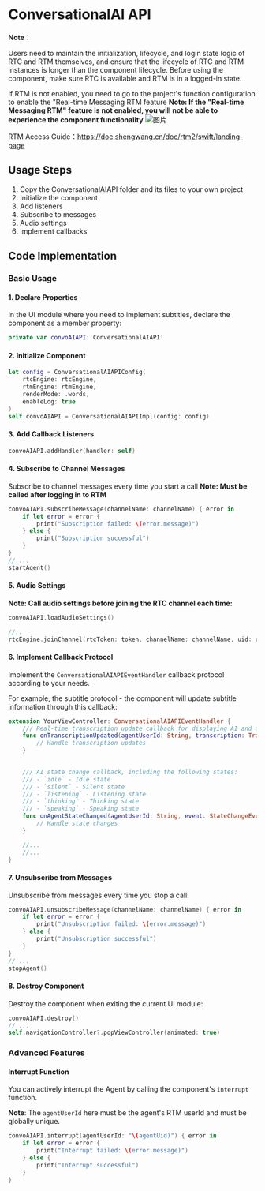 # ConversationalAI API

**Note**：

Users need to maintain the initialization, lifecycle, and login state logic of RTC and RTM themselves, and ensure that the lifecycle of RTC and RTM instances is longer than the component lifecycle. Before using the component, make sure RTC is available and RTM is in a logged-in state.

If RTM is not enabled, you need to go to the project's function configuration to enable the "Real-time Messaging RTM feature
**Note: If the "Real-time Messaging RTM" feature is not enabled, you will not be able to experience the component functionality**
  ![图片](https://accktvpic.oss-cn-beijing.aliyuncs.com/pic/github_readme/ent-full/sdhy_7.jpg)  

RTM Access Guide：https://doc.shengwang.cn/doc/rtm2/swift/landing-page

## Usage Steps

1. Copy the ConversationalAIAPI folder and its files to your own project
2. Initialize the component
3. Add listeners
4. Subscribe to messages
5. Audio settings
6. Implement callbacks

## Code Implementation

### Basic Usage

#### 1. Declare Properties
In the UI module where you need to implement subtitles, declare the component as a member property:

```swift
private var convoAIAPI: ConversationalAIAPI!
```

#### 2. Initialize Component

```swift
let config = ConversationalAIAPIConfig(
    rtcEngine: rtcEngine, 
    rtmEngine: rtmEngine, 
    renderMode: .words, 
    enableLog: true
)
self.convoAIAPI = ConversationalAIAPIImpl(config: config)
```

#### 3. Add Callback Listeners

```swift
convoAIAPI.addHandler(handler: self)
```

#### 4. Subscribe to Channel Messages
Subscribe to channel messages every time you start a call
**Note: Must be called after logging in to RTM**

```swift
convoAIAPI.subscribeMessage(channelName: channelName) { error in
    if let error = error {
        print("Subscription failed: \(error.message)")
    } else {
        print("Subscription successful")
    }
}
// ...
startAgent()
```

#### 5. Audio Settings
**Note: Call audio settings before joining the RTC channel each time:**

```swift
convoAIAPI.loadAudioSettings()

//..
rtcEngine.joinChannel(rtcToken: token, channelName: channelName, uid: uid, isIndependent: independent)

```

#### 6. Implement Callback Protocol
Implement the `ConversationalAIAPIEventHandler` callback protocol according to your needs.

For example, the subtitle protocol - the component will update subtitle information through this callback:

```swift
extension YourViewController: ConversationalAIAPIEventHandler {
    /// Real-time transcription update callback for displaying AI and user conversation content.
    func onTranscriptionUpdated(agentUserId: String, transcription: Transcription) {
        // Handle transcription updates
    }

    
    /// AI state change callback, including the following states:
    /// - `idle` - Idle state
    /// - `silent` - Silent state  
    /// - `listening` - Listening state
    /// - `thinking` - Thinking state
    /// - `speaking` - Speaking state
    func onAgentStateChanged(agentUserId: String, event: StateChangeEvent) {
        // Handle state changes
    }

    //...
    //...
}
```

#### 7. Unsubscribe from Messages
Unsubscribe from messages every time you stop a call:

```swift
convoAIAPI.unsubscribeMessage(channelName: channelName) { error in
    if let error = error {
        print("Unsubscription failed: \(error.message)")
    } else {
        print("Unsubscription successful")
    }
}
// ...
stopAgent()
```

#### 8. Destroy Component
Destroy the component when exiting the current UI module:

```swift
convoAIAPI.destroy()
// ...
self.navigationController?.popViewController(animated: true)
```

### Advanced Features

#### Interrupt Function
You can actively interrupt the Agent by calling the component's `interrupt` function.

**Note**: The `agentUserId` here must be the agent's RTM userId and must be globally unique.

```swift
convoAIAPI.interrupt(agentUserId: "\(agentUid)") { error in
    if let error = error {
        print("Interrupt failed: \(error.message)")
    } else {
        print("Interrupt successful")
    }
}
```




